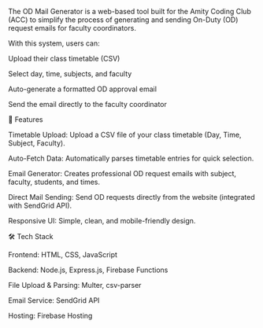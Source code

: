 The OD Mail Generator is a web-based tool built for the Amity Coding Club (ACC) to simplify the process of generating and sending On-Duty (OD) request emails for faculty coordinators.

With this system, users can:

Upload their class timetable (CSV)

Select day, time, subjects, and faculty

Auto-generate a formatted OD approval email

Send the email directly to the faculty coordinator

🚀 Features

Timetable Upload: Upload a CSV file of your class timetable (Day, Time, Subject, Faculty).

Auto-Fetch Data: Automatically parses timetable entries for quick selection.

Email Generator: Creates professional OD request emails with subject, faculty, students, and times.

Direct Mail Sending: Send OD requests directly from the website (integrated with SendGrid API).

Responsive UI: Simple, clean, and mobile-friendly design.

🛠️ Tech Stack

Frontend: HTML, CSS, JavaScript

Backend: Node.js, Express.js, Firebase Functions

File Upload & Parsing: Multer, csv-parser

Email Service: SendGrid API

Hosting: Firebase Hosting

